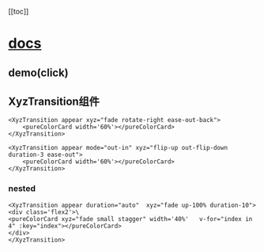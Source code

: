 


[[toc]]

# [docs](https://animxyz.com/docs)

## demo(click)
<!-- <div class='flex2'>
<pureColorCard xyz="fade up big" width='50%' ></pureColorCard>
<pureColorCard xyz="fade duration-5 appear-front-3 small-3 appear-small-0 stagger-2 out-stagger-0" ></pureColorCard>
<pureColorCard xyz="fade up big" ></pureColorCard>
<pureColorCard xyz="fade up small" ></pureColorCard>
</div> -->

<div class='flex2'>
<pureColorCard xyz="fade duration-5 appear-front-3 small-3 appear-small-0 stagger-2 out-stagger-0" ></pureColorCard>
<pureColorCard xyz="fade duration-5 appear-front-3 small-3 appear-small-0 stagger-2 out-stagger-0" ></pureColorCard>
<pureColorCard xyz="fade duration-5 appear-front-3 small-3 appear-small-0 stagger-2 out-stagger-0" ></pureColorCard>
<pureColorCard xyz="fade duration-5 appear-front-3 small-3 appear-small-0 stagger-2 out-stagger-0" ></pureColorCard>
<pureColorCard xyz="fade duration-5 appear-front-3 small-3 appear-small-0 stagger-2 out-stagger-0" ></pureColorCard>
<pureColorCard xyz="fade duration-5 appear-front-3 small-3 appear-small-0 stagger-2 out-stagger-0" ></pureColorCard>
<pureColorCard xyz="fade duration-5 appear-front-3 small-3 appear-small-0 stagger-2 out-stagger-0" ></pureColorCard>
<pureColorCard xyz="fade duration-5 appear-front-3 small-3 appear-small-0 stagger-2 out-stagger-0" ></pureColorCard>
<pureColorCard xyz="fade duration-5 appear-front-3 small-3 appear-small-0 stagger-2 out-stagger-0" ></pureColorCard>
<pureColorCard xyz="fade duration-5 appear-front-3 small-3 appear-small-0 stagger-2 out-stagger-0" ></pureColorCard>
<pureColorCard xyz="fade duration-5 appear-front-3 small-3 appear-small-0 stagger-2 out-stagger-0" ></pureColorCard>
<pureColorCard xyz="fade duration-5 appear-front-3 small-3 appear-small-0 stagger-2 out-stagger-0" ></pureColorCard>
</div>

## XyzTransition组件

<XyzTransition appear xyz="fade rotate-right ease-out-back">
    <pureColorCard width='60%'></pureColorCard>
</XyzTransition>

```vue
<XyzTransition appear xyz="fade rotate-right ease-out-back">
    <pureColorCard width='60%'></pureColorCard>
</XyzTransition>
```

<XyzTransition appear xyz="fade rotate-right ease-out-back">
    <pureColorCard width='60%'></pureColorCard>
</XyzTransition>

```vue
<XyzTransition appear mode="out-in" xyz="flip-up out-flip-down duration-3 ease-out">
    <pureColorCard width='60%'></pureColorCard>
</XyzTransition>
```

### nested
<XyzTransition appear duration="auto"  xyz="fade up-100% duration-10">
<div class='flex2'>
<pureColorCard xyz="fade small stagger" width='40%'   v-for="index in 4" :key="index"></pureColorCard>
</div>
</XyzTransition>

```vue
<XyzTransition appear duration="auto"  xyz="fade up-100% duration-10">
<div class='flex2'>\
<pureColorCard xyz="fade small stagger" width='40%'   v-for="index in 4" :key="index"></pureColorCard>
</div>
</XyzTransition>
```

<ClientOnly>
<mouseXyz
:presets='[
				{
					title: "🎓 Drop out",
					utilities: ["fade", "down-100%", "back-5"]
				},
				{
					title: "🌪 Spinny",
					utilities: ["fade", "down-5", "rotate-right-50%", "stagger"]
				},
				{
					title: "⤵️ Flippy",
					utilities: ["fade", "flip-up", "flip-left"]
				},
				{
					title: "💾 Floppy",
					utilities: ["fade", "front-3", "flip-down-50%", "duration-10", "stagger-5"]
				},
				{
					title: "🎈 Yoink!",
					utilities: ["stagger-2", "narrow-100%"], "variables": ["translate-y: -350%", "ease: cubic-bezier(0.5,-1.5,0.5,1.5)"]
				},
				{
					title: "📺 Click",
					utilities: ["duration-6", "short-100%", "wide-25%"]
				},
				{
					title: "🌀 It is gone spiral!",
					variables: ["rotate-z: 1turn", "origin: center -200%", "duration: 2s", "scale-x: 0", "scale-y: 0"]
				},
				{
					title: "💫 Engage",
					variables: ["rotate-x: 90deg", "rotate-z: -180deg", "origin: -200%", "stagger: 0.1s", "duration: 0.75s", "perspective: 100px", "translate-z: 100px", "translate-y: 10vh"]
				}
			]'
></mouseXyz>
</ClientOnly>